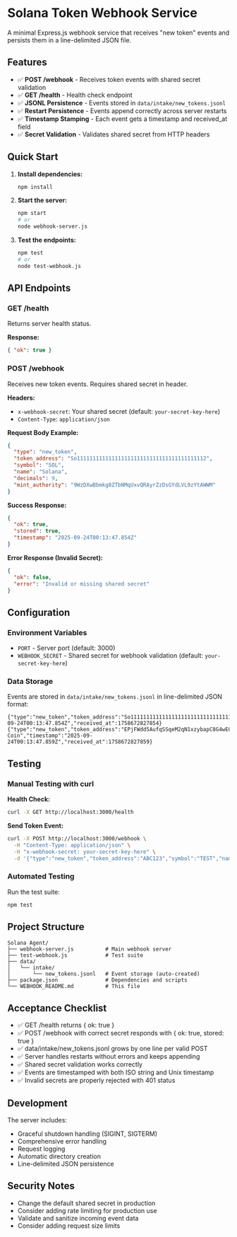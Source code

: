 # Solana Token Webhook Service

A minimal Express.js webhook service that receives "new token" events and persists them in a line-delimited JSON file.

## Features

- ✅ **POST /webhook** - Receives token events with shared secret validation
- ✅ **GET /health** - Health check endpoint
- ✅ **JSONL Persistence** - Events stored in `data/intake/new_tokens.jsonl`
- ✅ **Restart Persistence** - Events append correctly across server restarts
- ✅ **Timestamp Stamping** - Each event gets a timestamp and received_at field
- ✅ **Secret Validation** - Validates shared secret from HTTP headers

## Quick Start

1. **Install dependencies:**
   ```bash
   npm install
   ```

2. **Start the server:**
   ```bash
   npm start
   # or
   node webhook-server.js
   ```

3. **Test the endpoints:**
   ```bash
   npm test
   # or
   node test-webhook.js
   ```

## API Endpoints

### GET /health
Returns server health status.

**Response:**
```json
{ "ok": true }
```

### POST /webhook
Receives new token events. Requires shared secret in header.

**Headers:**
- `x-webhook-secret`: Your shared secret (default: `your-secret-key-here`)
- `Content-Type`: `application/json`

**Request Body Example:**
```json
{
  "type": "new_token",
  "token_address": "So11111111111111111111111111111111111111112",
  "symbol": "SOL",
  "name": "Solana",
  "decimals": 9,
  "mint_authority": "9WzDXwBbmkg8ZTbNMqUxvQRAyrZzDsGYdLVL9zYtAWWM"
}
```

**Success Response:**
```json
{
  "ok": true,
  "stored": true,
  "timestamp": "2025-09-24T00:13:47.854Z"
}
```

**Error Response (Invalid Secret):**
```json
{
  "ok": false,
  "error": "Invalid or missing shared secret"
}
```

## Configuration

### Environment Variables
- `PORT` - Server port (default: 3000)
- `WEBHOOK_SECRET` - Shared secret for webhook validation (default: `your-secret-key-here`)

### Data Storage
Events are stored in `data/intake/new_tokens.jsonl` in line-delimited JSON format:

```jsonl
{"type":"new_token","token_address":"So11111111111111111111111111111111111111112","symbol":"SOL","name":"Solana","decimals":9,"mint_authority":"9WzDXwBbmkg8ZTbNMqUxvQRAyrZzDsGYdLVL9zYtAWWM","timestamp":"2025-09-24T00:13:47.854Z","received_at":1758672827854}
{"type":"new_token","token_address":"EPjFWdd5AufqSSqeM2qN1xzybapC8G4wEGGkZwyTDt1v","symbol":"USDC","name":"USD Coin","timestamp":"2025-09-24T00:13:47.859Z","received_at":1758672827859}
```

## Testing

### Manual Testing with curl

**Health Check:**
```bash
curl -X GET http://localhost:3000/health
```

**Send Token Event:**
```bash
curl -X POST http://localhost:3000/webhook \
  -H "Content-Type: application/json" \
  -H "x-webhook-secret: your-secret-key-here" \
  -d '{"type":"new_token","token_address":"ABC123","symbol":"TEST","name":"Test Token"}'
```

### Automated Testing
Run the test suite:
```bash
npm test
```

## Project Structure

```
Solana Agent/
├── webhook-server.js          # Main webhook server
├── test-webhook.js            # Test suite
├── data/
│   └── intake/
│       └── new_tokens.jsonl   # Event storage (auto-created)
├── package.json               # Dependencies and scripts
└── WEBHOOK_README.md          # This file
```

## Acceptance Checklist

- ✅ GET /health returns { ok: true }
- ✅ POST /webhook with correct secret responds with { ok: true, stored: true }
- ✅ data/intake/new_tokens.jsonl grows by one line per valid POST
- ✅ Server handles restarts without errors and keeps appending
- ✅ Shared secret validation works correctly
- ✅ Events are timestamped with both ISO string and Unix timestamp
- ✅ Invalid secrets are properly rejected with 401 status

## Development

The server includes:
- Graceful shutdown handling (SIGINT, SIGTERM)
- Comprehensive error handling
- Request logging
- Automatic directory creation
- Line-delimited JSON persistence

## Security Notes

- Change the default shared secret in production
- Consider adding rate limiting for production use
- Validate and sanitize incoming event data
- Consider adding request size limits
